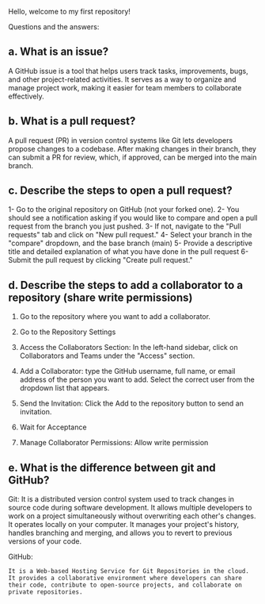 Hello, welcome to my first repository!

Questions and the answers:

a. What is an issue?
--------------------
A GitHub issue is a tool that helps users track tasks, improvements, bugs, and other project-related activities. It serves as a way to organize and manage project work, making it easier for team members to collaborate effectively.


b. What is a pull request?
--------------------------
A pull request (PR) in version control systems like Git lets developers propose changes to a codebase. After making changes in their branch, they can submit a PR for review, which, if approved, can be merged into the main branch.


c. Describe the steps to open a pull request?
---------------------------------------------
1- Go to the original repository on GitHub (not your forked one).
2- You should see a notification asking if you would like to compare and open a pull request from the branch you just pushed.
3- If not, navigate to the "Pull requests" tab and click on "New pull request."
4- Select your branch in the "compare" dropdown, and the base branch (main)
5- Provide a descriptive title and detailed explanation of what you have done in the pull request 
6- Submit the pull request by clicking "Create pull request." 


 d. Describe the steps to add a collaborator to a repository (share write permissions)
--------------------------------------------------------------------------------------
1. Go to the repository where you want to add a collaborator.

2. Go to the Repository Settings

3. Access the Collaborators Section: In the left-hand sidebar, click on Collaborators and Teams under the "Access" section.

4. Add a Collaborator: type the GitHub username, full name, or email address of the person you want to add.
    Select the correct user from the dropdown list that appears.

5. Send the Invitation: Click the Add <username> to the repository button to send an invitation.

6. Wait for Acceptance

7. Manage Collaborator Permissions: Allow write permission

e. What is the difference between git and GitHub?
-------------------------------------------------
Git: 
    It is a distributed version control system used to track changes in source code during software development. It allows multiple developers to work on a project simultaneously without overwriting each other's changes. It operates locally on your computer. It manages your project's history, handles branching and merging, and allows you to revert to previous versions of your code.

GitHub:

    It is a Web-based Hosting Service for Git Repositories in the cloud. It provides a collaborative environment where developers can share their code, contribute to open-source projects, and collaborate on private repositories.
    